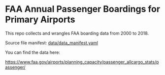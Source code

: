 # FAA Annual Passenger Boardings for Primary Airports

This repo collects and wrangles FAA boarding data from 2000 to 2018.

Source file manifest: [data/data_manifest.yaml](data/data_manifest.yaml)




You can find the data here:

https://www.faa.gov/airports/planning_capacity/passenger_allcargo_stats/passenger/


